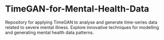 # TimeGAN-for-Mental-Health-Data
Repository for applying TimeGAN to analyse and generate time-series data related to severe mental illness. Explore innovative techniques for modelling and generating mental health data patterns.
